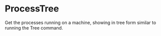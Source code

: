 # ProcessTree
Get the processes running on a machine, showing in tree form similar to running the Tree command.
